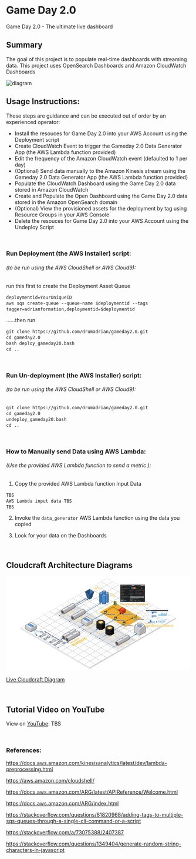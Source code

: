 # Game Day 2.0
Game Day 2.0 - The ultimate live dashboard


## Summary

The goal of this project is to populate real-time dashboards with streaming data.
This project uses OpenSearch Dashboards and Amazon CloudWatch Dashboards


![diagram](gameday20.gif)


## Usage Instructions: 

These steps are guidance and can be executed out of order by an experienced operator:

* Install the resouces for Game Day 2.0 into your AWS Account using the Deployment script
* Create CloudWatch Event to trigger the Gameday 2.0 Data Generator App (the AWS Lambda function provided) 
* Edit the frequency of the Amazon CloudWatch event (defaulted to 1 per day)
* (Optional) Send data manually to the Amazon Kinesis stream using the Gameday 2.0 Data Generator App (the AWS Lambda function provided) 
* Populate the CloudWatch Dashboard using the Game Day 2.0 data stored in Amazon CloudWatch
* Create and Populate the Open Dashboard using the Game Day 2.0 data stored in the Amazon OpenSearch domain
* (Optional) View the provisioned assets for the deployment by tag using Resource Groups in your AWS Console
* Delete the resouces for Game Day 2.0 into your AWS Account using the Undeploy Script




</br>

###  Run Deployment (the AWS Installer) script: 
###### (to be run using the AWS CloudShell or AWS Cloud9):

run this first to create the Deployment Asset Queue

```
deploymentid=YourUniqueID
aws sqs create-queue --queue-name $deploymentid --tags tagger=adrianformation,deploymentid=$deploymentid
```
......then run 

```
git clone https://github.com/drumadrian/gameday2.0.git
cd gameday2.0
bash deploy_gameday20.bash
cd ..
```




</br>

### Run Un-deployment (the AWS Installer) script: 
###### (to be run using the AWS CloudShell or AWS Cloud9):
```
git clone https://github.com/drumadrian/gameday2.0.git
cd gameday2.0
undeploy_gameday20.bash
cd ..
```

</br>

### How to Manually send Data using AWS Lambda: 
###### (Use the provided AWS Lambda function to send a metric ):

1) Copy the provided AWS Lambda function Input Data


```
TBS 
AWS Lambda input data TBS 
TBS 

```
2) Invoke the `data_generator` AWS Lambda function using the data you copied

3) Look for your data on the Dashboards


</br>

## Cloudcraft Architecture Diagrams

![Cloudcraft Diagram](diagram.png)

[Live Cloudcraft Diagram](https://app.cloudcraft.co/view/ac0dc498-4432-434d-902d-c94c69ef7cb9?key=3m40jn0enpfd2t90)


</br>

## Tutorial Video on YouTube

View on [YouTube](https://youtu.be/PtRwOCQ1zf8):   TBS






</br>

### References:

https://docs.aws.amazon.com/kinesisanalytics/latest/dev/lambda-preprocessing.html

https://aws.amazon.com/cloudshell/

https://docs.aws.amazon.com/ARG/latest/APIReference/Welcome.html

https://docs.aws.amazon.com/ARG/index.html

https://stackoverflow.com/questions/61820968/adding-tags-to-multiple-sqs-queues-through-a-single-cli-command-or-a-script

https://stackoverflow.com/a/73075388/2407387

https://stackoverflow.com/questions/1349404/generate-random-string-characters-in-javascript

